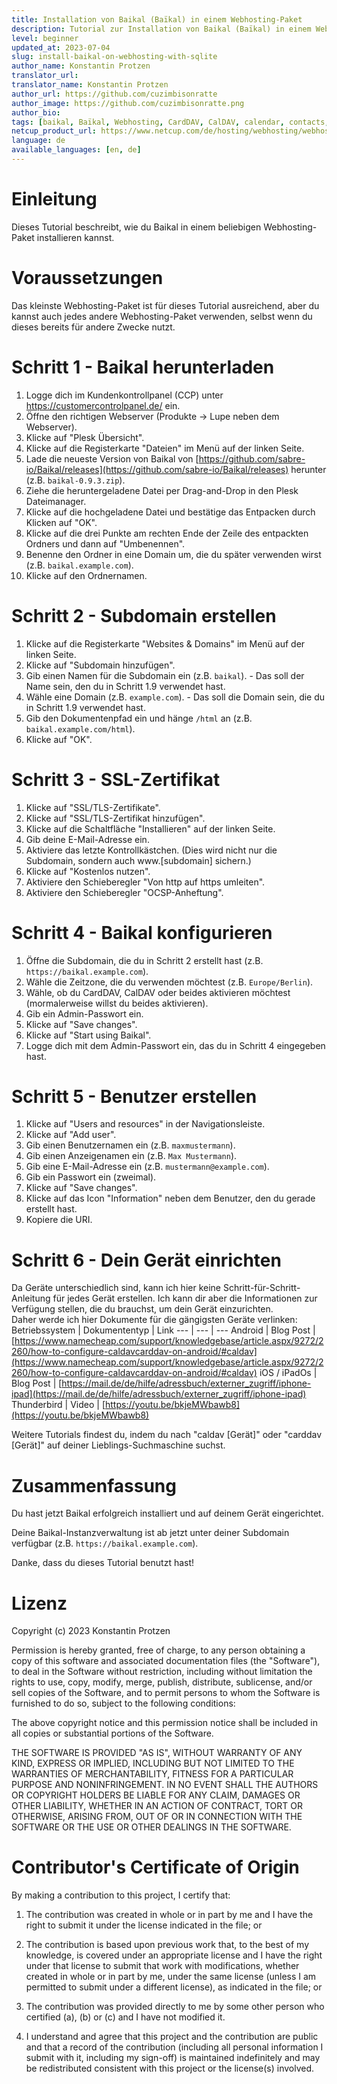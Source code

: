 ```yaml
---
title: Installation von Baikal (Baïkal) in einem Webhosting-Paket
description: Tutorial zur Installation von Baikal (Baïkal) in einem Webhosting-Paket ohne MySQL-Datenbank.
level: beginner
updated_at: 2023-07-04
slug: install-baikal-on-webhosting-with-sqlite
author_name: Konstantin Protzen
translator_url: 
translator_name: Konstantin Protzen
author_url: https://github.com/cuzimbisonratte
author_image: https://github.com/cuzimbisonratte.png
author_bio:
tags: [baikal, Baïkal, Webhosting, CardDAV, CalDAV, calendar, contacts, sync, syncronisation, todo, task, free, sqlite, sql, database]
netcup_product_url: https://www.netcup.com/de/hosting/webhosting/webhosting-1000-se
language: de
available_languages: [en, de]
---
```


# Einleitung 

Dieses Tutorial beschreibt, wie du Baikal in einem beliebigen Webhosting-Paket installieren kannst.

# Voraussetzungen

Das kleinste Webhosting-Paket ist für dieses Tutorial ausreichend, aber du kannst auch jedes andere Webhosting-Paket verwenden, selbst wenn du dieses bereits für andere Zwecke nutzt.

# Schritt 1 - Baikal herunterladen

1. Logge dich im Kundenkontrollpanel (CCP) unter https://customercontrolpanel.de/ ein.
2. Öffne den richtigen Webserver (Produkte -> Lupe neben dem Webserver).
3. Klicke auf "Plesk Übersicht".
4. Klicke auf die Registerkarte "Dateien" im Menü auf der linken Seite.
5. Lade die neueste Version von Baikal von [https://github.com/sabre-io/Baikal/releases](https://github.com/sabre-io/Baikal/releases) herunter (z.B. `baikal-0.9.3.zip`).
6. Ziehe die heruntergeladene Datei per Drag-and-Drop in den Plesk Dateimanager.
7. Klicke auf die hochgeladene Datei und bestätige das Entpacken durch Klicken auf "OK".
8. Klicke auf die drei Punkte am rechten Ende der Zeile des entpackten Ordners und dann auf "Umbenennen".
9. Benenne den Ordner in eine Domain um, die du später verwenden wirst (z.B. `baikal.example.com`).
10. Klicke auf den Ordnernamen.

# Schritt 2 - Subdomain erstellen

1. Klicke auf die Registerkarte "Websites & Domains" im Menü auf der linken Seite.
2. Klicke auf "Subdomain hinzufügen".
3. Gib einen Namen für die Subdomain ein (z.B. `baikal`). - Das soll der Name sein, den du in Schritt 1.9 verwendet hast.
4. Wähle eine Domain (z.B. `example.com`). - Das soll die Domain sein, die du in Schritt 1.9 verwendet hast.
5. Gib den Dokumentenpfad ein und hänge `/html` an (z.B. `baikal.example.com/html`).
6. Klicke auf "OK".

# Schritt 3 - SSL-Zertifikat

1. Klicke auf "SSL/TLS-Zertifikate".
2. Klicke auf "SSL/TLS-Zertifikat hinzufügen".
3. Klicke auf die Schaltfläche "Installieren" auf der linken Seite.
4. Gib deine E-Mail-Adresse ein.
5. Aktiviere das letzte Kontrollkästchen. (Dies wird nicht nur die Subdomain, sondern auch www.[subdomain] sichern.)
6. Klicke auf "Kostenlos nutzen".
7. Aktiviere den Schieberegler "Von http auf https umleiten".
8. Aktiviere den Schieberegler "OCSP-Anheftung".

# Schritt 4 - Baikal konfigurieren

1. Öffne die Subdomain, die du in Schritt 2 erstellt hast (z.B. `https://baikal.example.com`).
2. Wähle die Zeitzone, die du verwenden möchtest (z.B. `Europe/Berlin`).
3. Wähle, ob du CardDAV, CalDAV oder beides aktivieren möchtest (mormalerweise willst du beides aktivieren).
4. Gib ein Admin-Passwort ein.
5. Klicke auf "Save changes".
6. Klicke auf "Start using Baikal".
7. Logge dich mit dem Admin-Passwort ein, das du in Schritt 4 eingegeben hast.

# Schritt 5 - Benutzer erstellen

1. Klicke auf "Users and resources" in der Navigationsleiste.
2. Klicke auf "Add user".
3. Gib einen Benutzernamen ein (z.B. `maxmustermann`).
4. Gib einen Anzeigenamen ein (z.B. `Max Mustermann`).
5. Gib eine E-Mail-Adresse ein (z.B. `mustermann@example.com`).
6. Gib ein Passwort ein (zweimal).
7. Klicke auf "Save changes".
8. Klicke auf das Icon "Information" neben dem Benutzer, den du gerade erstellt hast. 
9. Kopiere die URI.

# Schritt 6 - Dein Gerät einrichten

Da Geräte unterschiedlich sind, kann ich hier keine Schritt-für-Schritt-Anleitung für jedes Gerät erstellen. Ich kann dir aber die Informationen zur Verfügung stellen, die du brauchst, um dein Gerät einzurichten.  
Daher werde ich hier Dokumente für die gängigsten Geräte verlinken:
Betriebssystem | Dokumententyp | Link
--- | --- | ---
Android | Blog Post | [https://www.namecheap.com/support/knowledgebase/article.aspx/9272/2260/how-to-configure-caldavcarddav-on-android/#caldav](https://www.namecheap.com/support/knowledgebase/article.aspx/9272/2260/how-to-configure-caldavcarddav-on-android/#caldav)
iOS / iPadOs | Blog Post | [https://mail.de/de/hilfe/adressbuch/externer_zugriff/iphone-ipad](https://mail.de/de/hilfe/adressbuch/externer_zugriff/iphone-ipad)
Thunderbird | Video | [https://youtu.be/bkjeMWbawb8](https://youtu.be/bkjeMWbawb8)

Weitere Tutorials findest du, indem du nach "caldav [Gerät]" oder "carddav [Gerät]" auf deiner Lieblings-Suchmaschine suchst.

# Zusammenfassung

Du hast jetzt Baikal erfolgreich installiert und auf deinem Gerät eingerichtet.

Deine Baikal-Instanzverwaltung ist ab jetzt unter deiner Subdomain verfügbar (z.B. `https://baikal.example.com`).

Danke, dass du dieses Tutorial benutzt hast!

# Lizenz

Copyright (c) 2023 Konstantin Protzen

Permission is hereby granted, free of charge, to any person obtaining a copy of this software and associated documentation files (the "Software"), to deal in the Software without restriction, including without limitation the rights to use, copy, modify, merge, publish, distribute, sublicense, and/or sell copies of the Software, and to permit persons to whom the Software is furnished to do so, subject to the following conditions:

The above copyright notice and this permission notice shall be included in all copies or substantial portions of the Software.

THE SOFTWARE IS PROVIDED "AS IS", WITHOUT WARRANTY OF ANY KIND, EXPRESS OR IMPLIED, INCLUDING BUT NOT LIMITED TO THE WARRANTIES OF MERCHANTABILITY, FITNESS FOR A PARTICULAR PURPOSE AND NONINFRINGEMENT. IN NO EVENT SHALL THE AUTHORS OR COPYRIGHT HOLDERS BE LIABLE FOR ANY CLAIM, DAMAGES OR OTHER LIABILITY, WHETHER IN AN ACTION OF CONTRACT, TORT OR OTHERWISE, ARISING FROM, OUT OF OR IN CONNECTION WITH THE SOFTWARE OR THE USE OR OTHER DEALINGS IN THE SOFTWARE.

# Contributor's Certificate of Origin

By making a contribution to this project, I certify that:

1.  The contribution was created in whole or in part by me and I have the right to submit it under the license indicated in the file; or

2.  The contribution is based upon previous work that, to the best of my knowledge, is covered under an appropriate license and I have the right under that license to submit that work with modifications, whether created in whole or in part by me, under the same license (unless I am permitted to submit under a different license), as indicated in the file; or

3.  The contribution was provided directly to me by some other person who certified (a), (b) or (c) and I have not modified it.

4.  I understand and agree that this project and the contribution are public and that a record of the contribution (including all personal information I submit with it, including my sign-off) is maintained indefinitely and may be redistributed consistent with this project or the license(s) involved.
